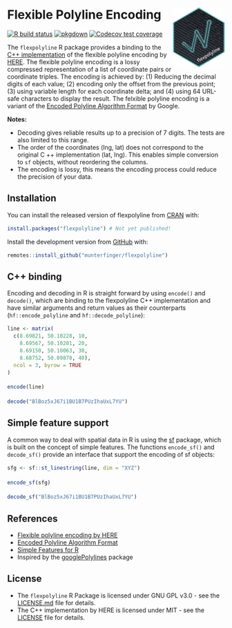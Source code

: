 
# Flexible Polyline Encoding  <img src="man/figures/logo.png" align="right" alt="" width="120" />

<!-- badges: start -->
[![R build status](https://github.com/munterfinger/flexpolyline/workflows/R-CMD-check/badge.svg)](https://github.com/munterfinger/flexpolyline/actions)
[![pkgdown](https://github.com/munterfinger/flexpolyline/workflows/pkgdown/badge.svg)](https://github.com/munterfinger/flexpolyline/actions)
[![Codecov test coverage](https://codecov.io/gh/munterfinger/flexpolyline/branch/master/graph/badge.svg)](https://codecov.io/gh/munterfinger/flexpolyline?branch=master)
<!-- badges: end -->

The `flexpolyline` R package provides a binding to the
[C++ implementation](https://github.com/heremaps/flexible-polyline/tree/master/cpp) of the
flexible polyline encoding by [HERE](https://github.com/heremaps/flexible-polyline).
The flexible polyline encoding is a lossy compressed representation of a list of
coordinate pairs or coordinate triples. The encoding is achieved by:
(1) Reducing the decimal digits of each value;
(2) encoding only the offset from the previous point;
(3) using variable length for each coordinate delta; and
(4) using 64 URL-safe characters to display the result.
The felxible polyline encoding is a variant of the [Encoded Polyline Algorithm Format](https://developers.google.com/maps/documentation/utilities/polylinealgorithm) by Google.

**Notes:**

* Decoding gives reliable results up to a precision of 7 digits.
The tests are also limited to this range.
* The order of the coordinates (lng, lat) does not correspond to the original C ++ implementation (lat, lng).
This enables simple conversion to `sf` objects, without reordering the columns.
* The encoding is lossy, this means the encoding process could reduce the precision of your data.

## Installation

You can install the released version of flexpolyline from [CRAN](https://CRAN.R-project.org) with:

``` r
install.packages("flexpolyline") # Not yet published!
```

Install the development version from [GitHub](https://github.com/munterfinger/flexpolyline/) with:

``` r
remotes::install_github("munterfinger/flexpolyline")
```

## C++ binding

Encoding and decoding in R is straight forward by using `encode()` and `decode()`,
which are binding to the flexpolyline C++ implementation and have similar arguments
and return values as their counterparts (`hf::encode_polyline` and `hf::decode_polyline`):

``` r
line <- matrix(
  c(8.69821, 50.10228, 10,
    8.69567, 50.10201, 20,
    8.69150, 50.10063, 30,
    8.68752, 50.09878, 40),
  ncol = 3, byrow = TRUE
)

encode(line)

decode("BlBoz5xJ67i1BU1B7PUzIhaUxL7YU")
```

## Simple feature support
A common way to deal with spatial data in R is using the
[sf](https://cran.r-project.org/web/packages/sf/index.html) package, which is
built on the concept of simple features. The functions `encode_sf()` and
`decode_sf()` provide an interface that support the encoding of sf objects:

``` r
sfg <- sf::st_linestring(line, dim = "XYZ")

encode_sf(sfg)

decode_sf("BlBoz5xJ67i1BU1B7PUzIhaUxL7YU")
```

## References
* [Flexible polyline encoding by HERE](https://github.com/heremaps/flexible-polyline)
* [Encoded Polyline Algorithm Format](https://developers.google.com/maps/documentation/utilities/polylinealgorithm)
* [Simple Features for R](https://cran.r-project.org/web/packages/sf/index.html)
* Inspired by the [googlePolylines](https://github.com/SymbolixAU/googlePolylines) package

## License
* The `flexpolyline` R Package is licensed under GNU GPL v3.0 - see the [LICENSE.md](LICENSE.md) file for details.
* The C++ implementation by HERE is licensed under MIT - see the [LICENSE](inst/include/hf/LICENSE) file for details.
